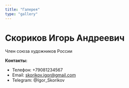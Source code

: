 ```yaml
---
title: "Галерея"
type: "gallery"
---
```


# Скориков Игорь Андреевич

Член союза художников России

**Контакты:**
- Телефон: +79081234567
- Email: skorikov.igor@gmail.com
- Telegram: @Igor_Skorikov
